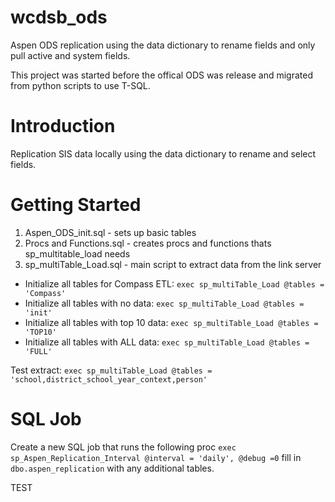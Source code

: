 # wcdsb_ods

Aspen ODS replication using the data dictionary to rename fields and only pull active and system fields.  

This project was started before the offical ODS was release and migrated from python scripts to use T-SQL.

# Introduction 
Replication SIS data locally using the data dictionary to rename and select fields.

# Getting Started

1. Aspen_ODS_init.sql       - sets up basic tables
2. Procs and Functions.sql  - creates procs and functions thats sp_multitable_load needs
3. sp_multiTable_Load.sql   - main script to extract data from the link server


* Initialize all tables for Compass ETL: `exec sp_multiTable_Load @tables = 'Compass'`
* Initialize all tables with no data: `exec sp_multiTable_Load @tables = 'init'`
* Initialize all tables with top 10 data: `exec sp_multiTable_Load @tables = 'TOP10'`
* Initialize all tables with ALL data: `exec sp_multiTable_Load @tables = 'FULL'`

Test extract: `exec sp_multiTable_Load @tables = 'school,district_school_year_context,person'`
               

# SQL Job

Create a new SQL job that runs the following proc  `exec sp_Aspen_Replication_Interval @interval = 'daily', @debug =0` fill in `dbo.aspen_replication` with any additional tables.

TEST

